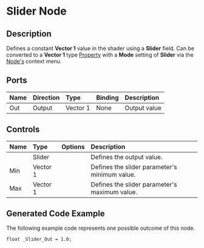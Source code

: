 # Slider Node

## Description

Defines a constant **Vector 1** value in the shader using a **Slider** field. Can be converted to a **Vector 1** type [Property](Property-Types.md) with a **Mode** setting of **Slider** via the [Node's](Node.md) context menu.

## Ports

| Name        | Direction           | Type  | Binding | Description |
|:------------ |:-------------|:-----|:---|:---|
| Out | Output      |    Vector 1 | None | Output value |

## Controls

| Name        | Type           | Options  | Description |
|:------------ |:-------------|:-----|:---|
|       | Slider |  | Defines the output value. |
| Min   | Vector 1 |  | Defines the slider parameter's minimum value. |
| Max   | Vector 1 |  | Defines the slider parameter's maximum value. |

## Generated Code Example

The following example code represents one possible outcome of this node.

```
float _Slider_Out = 1.0;
```